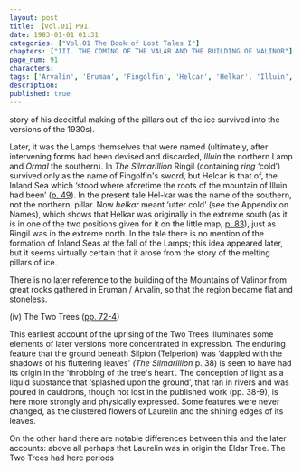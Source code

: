 ```yaml
---
layout: post
title: 【Vol.01】P91.
date: 1983-01-01 01:31
categories: ["Vol.01 The Book of Lost Tales I"]
chapters: ["III. THE COMING OF THE VALAR AND THE BUILDING OF VALINOR"]
page_num: 91
characters: 
tags: ['Arvalin', 'Eruman', 'Fingolfin', 'Helcar', 'Helkar', 'Illuin', 'Lamps, The', 'Laurelin']
description: 
published: true
---
```


<p style="text-indent: 0;">
story of his deceitful making of the pillars out of the ice survived into the versions of the 1930s).
</p>

Later, it was the Lamps themselves that were named (ultimately, after intervening forms had been devised and discarded, <I>Illuin</I> the northern Lamp and <I>Ormal</I> the southern). In <I>The Silmarillion</I> Ringil (containing <I>ring</I> ‘cold’) survived only as the name of Fingolfin's sword, but Helcar is that of, the Inland Sea which ‘stood where aforetime the roots of the mountain of Illuin had been’ ([p. 49]({{site.baseurl}}/vol01-p49)). In the present tale Hel-kar was the name of the southern, not the northern, pillar. Now <I>helkar</I> meant ‘utter cold’ (see the Appendix on Names), which shows that Helkar was originally in the extreme south (as it is in one of the two positions given for it on the little map, [p. 83]({{site.baseurl}}/vol01-p83)), just as Ringil was in the extreme north. In the tale there is no mention of the formation of Inland Seas at the fall of the Lamps; this idea appeared later, but it seems virtually certain that it arose from the story of the melting pillars of ice.

There is no later reference to the building of the Mountains of Valinor from great rocks gathered in Eruman / Arvalin, so that the region became flat and stoneless.

(iv) The Two Trees ([pp. 72-4]({{site.baseurl}}/vol01-p72))

This earliest account of the uprising of the Two Trees illuminates some elements of later versions more concentrated in expression. The enduring feature that the ground beneath Silpion (Telperion) was ‘dappled with the shadows of his fluttering leaves' <I>(The Silmarillion</I> p. 38) is seen to have had its origin in the ‘throbbing of the tree's heart’. The conception of light as a liquid substance that ‘splashed upon the ground’, that ran in rivers and was poured in cauldrons, though not lost in the published work (pp. 38-9), is here more strongly and physically expressed. Some features were never changed, as the clustered flowers of Laurelin and the shining edges of its leaves.

On the other hand there are notable differences between this and the later accounts: above all perhaps that Laurelin was in origin the Eldar Tree. The Two Trees had here periods


